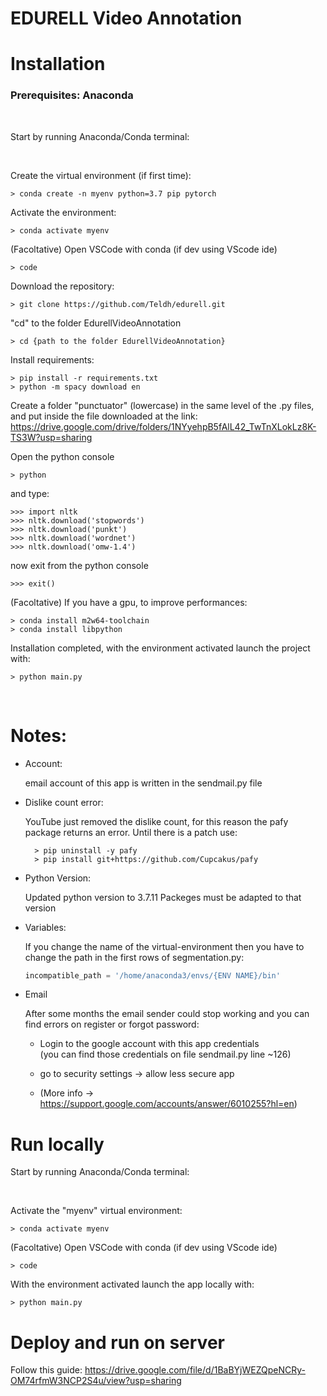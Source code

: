 # EDURELL Video Annotation

# Installation

### Prerequisites: Anaconda  

<br>

Start by running Anaconda/Conda terminal:

<br>

Create the virtual environment (if first time):

    > conda create -n myenv python=3.7 pip pytorch
    
Activate the environment:

    > conda activate myenv

(Facoltative) Open VSCode with conda (if dev using VScode ide)

    > code

Download the repository:
    
    > git clone https://github.com/Teldh/edurell.git
    
"cd" to the folder EdurellVideoAnnotation

    > cd {path to the folder EdurellVideoAnnotation}
    
Install requirements:
    
    > pip install -r requirements.txt
    > python -m spacy download en
    
Create a folder "punctuator" (lowercase) in the same level of the .py files, and put inside the file downloaded at the link:
https://drive.google.com/drive/folders/1NYyehpB5fAlL42_TwTnXLokLz8K-TS3W?usp=sharing


Open the python console 

    > python

and type:

    >>> import nltk
    >>> nltk.download('stopwords')
    >>> nltk.download('punkt')
    >>> nltk.download('wordnet')
    >>> nltk.download('omw-1.4')
    
now exit from the python console

    >>> exit()

(Facoltative) If you have a gpu, to improve performances:

    > conda install m2w64-toolchain
    > conda install libpython

Installation completed, with the environment activated launch the project with:

    > python main.py
    
<br>

# Notes:

- Account:

    email account of this app is written in the sendmail.py file

- Dislike count error:  

    YouTube just removed the dislike count, for this reason the pafy package returns an error. 
    Until there is a patch use:

        > pip uninstall -y pafy
        > pip install git+https://github.com/Cupcakus/pafy

- Python Version:  

    Updated python version to 3.7.11
    Packeges must be adapted to that version

- Variables:   

    If you change the name of the virtual-environment 
    then you have to change the path in the first rows of segmentation.py:
    
    ```python
    incompatible_path = '/home/anaconda3/envs/{ENV NAME}/bin'
    ```
- Email 

    After some months the email sender could stop working and you can find errors on register or forgot password:

    * Login to the google account with this app credentials   
    (you can find those credentials on file sendmail.py line ~126) 
    
    * go to security settings -> allow less secure app

    * (More info -> https://support.google.com/accounts/answer/6010255?hl=en)


# Run locally

Start by running Anaconda/Conda terminal:

<br>

Activate the "myenv" virtual environment:

    > conda activate myenv

(Facoltative) Open VSCode with conda (if dev using VScode ide)

    > code

With the environment activated launch the app locally with:

    > python main.py

# Deploy and run on server

Follow this guide:
https://drive.google.com/file/d/1BaBYjWEZQpeNCRy-OM74rfmW3NCP2S4u/view?usp=sharing